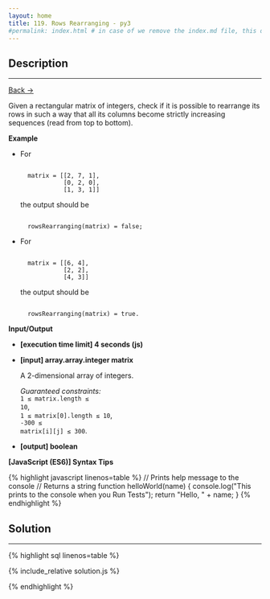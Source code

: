 ```yaml
---
layout: home
title: 119. Rows Rearranging - py3 
#permalink: index.html # in case of we remove the index.md file, this doc will be the index page
---
```


<div class="row">
<div class="columnStmt" markdown="1">

## Description

---

[Back -> ](../README.md)

Given a rectangular matrix of integers, check if it is possible to rearrange its rows in such a way that all its columns become strictly increasing sequences (read from top to bottom).

**Example**

- For

  <code type='preformat'>
    matrix = [[2, 7, 1], 
              [0, 2, 0], 
              [1, 3, 1]]
  </code>

  the output should be

  <code type='preformat'>
    rowsRearranging(matrix) = false;
  </code>

- For

  <code type='preformat'>
    matrix = [[6, 4], 
              [2, 2], 
              [4, 3]]
  </code>

  the output should be

  <code type='preformat'>
    rowsRearranging(matrix) = true.
  </code>

**Input/Output**

- **[execution time limit] 4 seconds (js)**

- **[input] array.array.integer matrix**

  A 2-dimensional array of integers.

  _Guaranteed constraints:_<br>
  <code>1 ≤ matrix.length ≤ 10</code>,<br>
  <code>1 ≤ matrix[0].length ≤ 10</code>,<br>
  <code>-300 ≤ matrix[i][j] ≤ 300</code>.

* **[output] boolean**

**[JavaScript (ES6)] Syntax Tips**

{% highlight javascript linenos=table %}
// Prints help message to the console
// Returns a string
function helloWorld(name) {
console.log("This prints to the console when you Run Tests");
return "Hello, " + name;
}
{% endhighlight %}

</div>
<div class="columnSol" markdown="1">

## Solution

---

{% highlight sql linenos=table %}

{% include_relative solution.js %}

{% endhighlight %}

</div>
</div>
